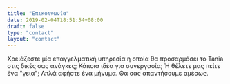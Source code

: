 ```yaml
---
title: "Επικοινωνία"
date: 2019-02-04T18:51:54+08:00
draft: false
type: "contact"
layout: "contact"
---
```

Χρειάζεστε μία επαγγελματική υπηρεσία η οποία θα προσαρμόσει το Tania στις δικές σας ανάγκες; Κάποια ιδέα για συνεργασία; Ή θέλετε μας πείτε ένα "γεια"; Απλά αφήστε ένα μήνυμα. Θα σας απαντήσουμε αμέσως.
